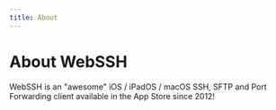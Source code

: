 ```yaml
---
title: About
---
```


# About WebSSH
WebSSH is an "awesome" iOS / iPadOS / macOS SSH, SFTP and Port Forwarding client available in the App Store since 2012!
